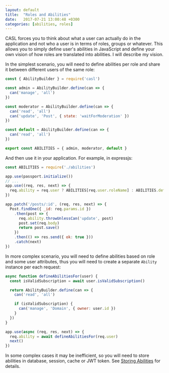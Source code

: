 ```yaml
---
layout: default
title:  "Roles and Abilities"
date:   2017-07-21 13:00:48 +0300
categories: [abilities, roles]
---
```


CASL forces you to think about what a user can actually do in the application and not who a user is in terms of roles, groups or whatever. This allows you to simply define user's abilities in JavaScript and define your own vision of how roles are translated into abilities. I will describe my vision.

In the simplest scenario, you will need to define abilities per role and share it between different users of the same role:

```js
const { AbilityBuilder } = require('casl')

const admin = AbilityBuilder.define(can => {
  can('manage', 'all')
})

const moderator = AbilityBuilder.define(can => {
  can('read', 'all')
  can('update', 'Post', { state: 'waitForModeration' })
})

const default = AbilityBuilder.define(can => {
  can('read', 'all')
})

export const ABILITIES = { admin, moderator, default }
```

And then use it in your application. For example, in expressjs:

```js
const ABILITIES = require('./abilities')

app.use(passport.initialize())
// ...
app.use((req, res, next) => {
  req.ability = req.user ? ABILITIES[req.user.roleName] : ABILITIES.default
})

app.patch('/posts/:id', (req, res, next) => {
  Post.findOne({ _id: req.params.id })
    .then(post => {
      req.ability.throwUnlessCan('update', post)
      post.set(req.body)
      return post.save()
    })
    .then(() => res.send({ ok: true }))
    .catch(next)
})
```

In more complex scenario, you will need to define abilities based on role and some user attributes, thus you will need to create a separate `Ability` instance per each request:

```js
async function defineAbilitiesFor(user) {
  const isValidSubscription = await user.isValidSubscription()

  return AbilityBuilder.define(can => {
    can('read', 'all')

    if (isValidSubscription) {
      can('manage', 'Domain', { owner: user.id })
    }
  })
}

app.use(async (req, res, next) => {
  req.ability = await defineAbilitiesFor(req.user)
  next()
})
```

In some complex cases it may be inefficient, so you will need to store abilities in database, session, cache or JWT token. See [Storing Abilities][storing-abilities] for details.

[storing-abilities]: #
